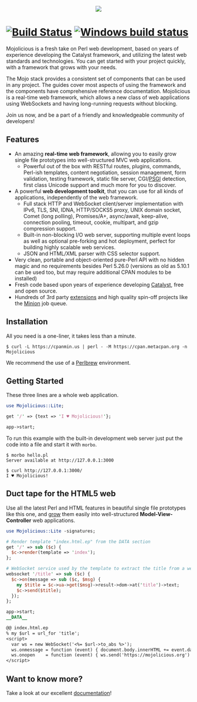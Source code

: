 
<p align="center">
  <a href="https://mojolicious.org">
    <img src="https://raw.github.com/mojolicious/mojo/master/lib/Mojolicious/resources/public/mojo/logo.png?raw=true" style="margin: 0 auto;">
  </a>
</p>

 # [![Build Status](https://travis-ci.com/mojolicious/mojo.svg?branch=master)](https://travis-ci.com/mojolicious/mojo) [![Windows build status](https://ci.appveyor.com/api/projects/status/b748ehchfsd4edac?svg=true)](https://ci.appveyor.com/project/kraih73737/mojo)

  Mojolicious is a fresh take on Perl web development, based on years of
  experience developing the Catalyst framework, and utilizing the latest
  web standards and technologies. You can get started with your project
  quickly, with a framework that grows with your needs.

  The Mojo stack provides a consistent set of components that can be used in
  any project. The guides cover most aspects of using the framework and the
  components have comprehensive reference documentation. Mojolicious is a
  real-time web framework, which allows a new class of web applications
  using WebSockets and having long-running requests without blocking.

  Join us now, and be a part of a friendly and knowledgeable community of
  developers!

## Features

  * An amazing **real-time web framework**, allowing you to easily grow single
    file prototypes into well-structured MVC web applications.
    * Powerful out of the box with RESTful routes, plugins, commands, Perl-ish
      templates, content negotiation, session management, form validation,
      testing framework, static file server, CGI/[PSGI](http://plackperl.org)
      detection, first class Unicode support and much more for you to
      discover.
  * A powerful **web development toolkit**, that you can use for all kinds of
    applications, independently of the web framework.
    * Full stack HTTP and WebSocket client/server implementation with IPv6, TLS,
      SNI, IDNA, HTTP/SOCKS5 proxy, UNIX domain socket, Comet (long polling),
      Promises/A+, async/await, keep-alive, connection pooling, timeout, cookie,
      multipart, and gzip compression support.
    * Built-in non-blocking I/O web server, supporting multiple event loops as
      well as optional pre-forking and hot deployment, perfect for building
      highly scalable web services.
    * JSON and HTML/XML parser with CSS selector support.
  * Very clean, portable and object-oriented pure-Perl API with no hidden
    magic and no requirements besides Perl 5.26.0 (versions as old as 5.10.1
    can be used too, but may require additional CPAN modules to be installed)
  * Fresh code based upon years of experience developing
    [Catalyst](http://www.catalystframework.org), free and open source.
  * Hundreds of 3rd party
    [extensions](https://metacpan.org/requires/distribution/Mojolicious) and
    high quality spin-off projects like the
    [Minion](https://metacpan.org/pod/Minion) job queue.

## Installation

  All you need is a one-liner, it takes less than a minute.

    $ curl -L https://cpanmin.us | perl - -M https://cpan.metacpan.org -n Mojolicious

  We recommend the use of a [Perlbrew](http://perlbrew.pl) environment.

## Getting Started

  These three lines are a whole web application.

```perl
use Mojolicious::Lite;

get '/' => {text => 'I ♥ Mojolicious!'};

app->start;
```

  To run this example with the built-in development web server just put the
  code into a file and start it with `morbo`.

    $ morbo hello.pl
    Server available at http://127.0.0.1:3000

    $ curl http://127.0.0.1:3000/
    I ♥ Mojolicious!

## Duct tape for the HTML5 web

  Use all the latest Perl and HTML features in beautiful single file
  prototypes like this one, and
  [grow](https://mojolicious.org/perldoc/Mojolicious/Guides/Growing#Differences)
  them easily into well-structured **Model-View-Controller** web applications.

```perl
use Mojolicious::Lite -signatures;

# Render template "index.html.ep" from the DATA section
get '/' => sub ($c) {
  $c->render(template => 'index');
};

# WebSocket service used by the template to extract the title from a website
websocket '/title' => sub ($c) {
  $c->on(message => sub ($c, $msg) {
    my $title = $c->ua->get($msg)->result->dom->at('title')->text;
    $c->send($title);
  });
};

app->start;
__DATA__

@@ index.html.ep
% my $url = url_for 'title';
<script>
  var ws = new WebSocket('<%= $url->to_abs %>');
  ws.onmessage = function (event) { document.body.innerHTML += event.data };
  ws.onopen    = function (event) { ws.send('https://mojolicious.org') };
</script>
```

## Want to know more?

  Take a look at our excellent [documentation](https://mojolicious.org/perldoc)!
